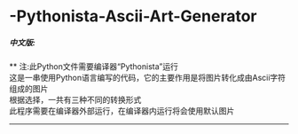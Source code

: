 # -Pythonista-Ascii-Art-Generator
##### 中文版:<br>
** 注:此Python文件需要编译器“Pythonista”运行<br>
这是一串使用Python语言编写的代码，它的主要作用是将图片转化成由Ascii字符组成的图片<br>
根据选择，一共有三种不同的转换形式<br>
此程序需要在编译器外部运行，在编译器内运行将会使用默认图片<br>
***

